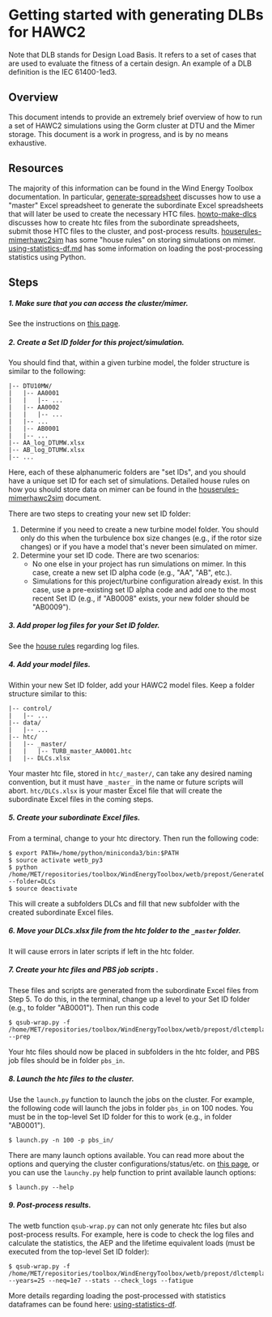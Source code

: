 # Getting started with generating DLBs for HAWC2

Note that DLB stands for Design Load Basis. It refers to a set of cases that are
used to evaluate the fitness of a certain design. An example of a DLB definition
is the IEC 61400-1ed3.


## Overview

This document intends to provide an extremely brief overview of how to run a set
of HAWC2 simulations using the Gorm cluster at DTU and the Mimer storage.
This document is a work in progress, and is by no means exhaustive.


## Resources

The majority of this information can be found in the Wind Energy Toolbox
documentation. In particular, [generate-spreadsheet](docs/generate-spreadsheet.md)
discusses how to use a "master" Excel spreadsheet to generate the subordinate
Excel spreadsheets that will later be used to create the necessary HTC files.
[howto-make-dlcs](docs/howto-make-dlcs.md) discusses how to create htc files
from the subordinate spreadsheets, submit those HTC files to the cluster,
and post-process results.
[houserules-mimerhawc2sim](docs/houserules-mimerhawc2sim.md) has some
"house rules" on storing simulations on mimer.
[using-statistics-df.md](docs/using-statistics-df) has some information
on loading the post-processing statistics using Python.


## Steps

##### 1. Make sure that you can access the cluster/mimer.
See the instructions on [this page](docs/howto-make-dlcs.md).

##### 2. Create a Set ID folder for this project/simulation.
You should find that, within a given turbine model, the folder structure is
similar to the following:

```
|-- DTU10MW/
|   |-- AA0001
|   |   |-- ...
|   |-- AA0002
|   |   |-- ...
|   |-- ...
|   |-- AB0001
|   |-- ...
|-- AA_log_DTUMW.xlsx
|-- AB_log_DTUMW.xlsx
|-- ...
```

Here, each of these alphanumeric folders are "set IDs", and you should have a
unique set ID for each set of simulations. Detailed house rules on how you
should store data on mimer can be found in the
[houserules-mimerhawc2sim](docs/houserules-mimerhawc2sim.md) document.

There are two steps to creating your new set ID folder:
1. Determine if you need to create a new turbine model folder. You should only
do this when the turbulence box size changes (e.g., if the rotor size changes)
or if you have a model that's never been simulated on mimer.
2. Determine your set ID code. There are two scenarios:
    * No one else in your project has run simulations on mimer. In this case,
    create a new set ID alpha code (e.g., "AA", "AB", etc.). 
    * Simulations for this project/turbine configuration already exist. In this
    case, use a pre-existing set ID alpha code and add one to the most recent
    Set ID (e.g., if "AB0008" exists, your new folder should be "AB0009").  
    
##### 3. Add proper log files for your Set ID folder.
See the [house rules](docs/houserules-mimerhawc2sim.md) regarding log files.

##### 4. Add your model files.
Within your new Set ID folder, add your HAWC2 model files. Keep a folder
structure similar to this:

```
|-- control/
|   |-- ...
|-- data/
|   |-- ...
|-- htc/
|   |-- _master/
|   |   |-- TURB_master_AA0001.htc
|   |-- DLCs.xlsx
```

Your master htc file, stored in ```htc/_master/```, can take any desired naming
convention, but it must have ```_master_``` in the name or future scripts will
abort. ```htc/DLCs.xlsx``` is your master Excel file that will create the 
subordinate Excel files in the coming steps.

##### 5. Create your subordinate Excel files.
From a terminal, change to your htc directory. Then run the following code:

```
$ export PATH=/home/python/miniconda3/bin:$PATH
$ source activate wetb_py3
$ python /home/MET/repositories/toolbox/WindEnergyToolbox/wetb/prepost/GenerateDLCs.py --folder=DLCs
$ source deactivate
```

This will create a subfolders DLCs and fill that new subfolder with the created
subordinate Excel files.

##### 6. Move your DLCs.xlsx file from the htc folder to the ```_master``` folder.
It will cause errors in later scripts if left in the htc folder.

##### 7. Create your htc files and PBS job scripts .
These files and scripts are generated from the subordinate Excel files from
Step 5. To do this, in the terminal, change up a level to your Set ID folder
(e.g., to folder "AB0001"). Then run this code

```
$ qsub-wrap.py -f /home/MET/repositories/toolbox/WindEnergyToolbox/wetb/prepost/dlctemplate.py --prep
```

Your htc files should now be placed in subfolders in the htc folder, and PBS
job files should be in folder ```pbs_in```.

##### 8. Launch the htc files to the cluster.
Use the ```launch.py``` function to launch the jobs on the cluster.
For example, the following code will launch the jobs in folder ```pbs_in``` on
100 nodes. You must be in the top-level Set ID folder for this to work (e.g.,
in folder "AB0001").

```
$ launch.py -n 100 -p pbs_in/
```

There are many launch options available. You can read more about the options
and querying the cluster configurations/status/etc. on 
[this page](docs/howto-make-dlcs.md), or you can use the ```launchy.py```
help function to print available launch options:

```
$ launch.py --help
```

##### 9. Post-process results.

The wetb function ```qsub-wrap.py``` can not only generate htc files but also 
post-process results. For example, here is code to check the log files
and calculate the statistics, the AEP and the lifetime equivalent loads
(must be executed from the top-level Set ID folder):

```
$ qsub-wrap.py -f /home/MET/repositories/toolbox/WindEnergyToolbox/wetb/prepost/dlctemplate.py --years=25 --neq=1e7 --stats --check_logs --fatigue
```

More details regarding loading the post-processed with statistics dataframes
can be found here: [using-statistics-df](docs/using-statistics-df.md).

